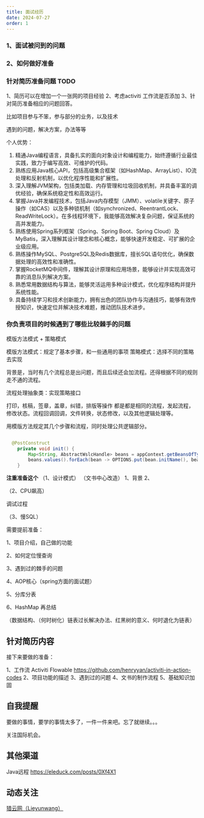 ```yaml
---
title: 面试经历
date: 2024-07-27
order: 1
---
```


### 1、面试被问到的问题


### 2、如何做好准备



###  针对简历准备问题 TODO

1、简历可以在增加一个一张网的项目经验
2、考虑activiti 工作流是否添加
3、针对简历准备相应的问题回答。

比如项目参与不笨，参与部分的业务，以及技术

遇到的问题，解决方案，办法等等



个人优势：
1. 精通Java编程语言，具备扎实的面向对象设计和编程能力，始终遵循行业最佳实践，致力于编写高效、可维护的代码。
2. 熟练应用Java核心API，包括高级集合框架（如HashMap、ArrayList）、IO流处理和反射机制，以优化程序性能和扩展性。
3. 深入理解JVM架构，包括类加载、内存管理和垃圾回收机制，并具备丰富的调优经验，确保系统稳定性和高效运行。
4. 掌握Java并发编程技术，包括Java内存模型（JMM）、volatile关键字、原子操作（如CAS）以及多种锁机制（如synchronized、ReentrantLock、ReadWriteLock）。在多线程环境下，我能够高效解决复杂问题，保证系统的高并发能力。
5. 熟练使用Spring系列框架（Spring、Spring Boot、Spring Cloud）及MyBatis，深入理解其设计理念和核心概念，能够快速开发稳定、可扩展的企业级应用。
6. 熟练操作MySQL、PostgreSQL及Redis数据库，擅长SQL语句优化，确保数据处理的高效性和准确性。
7. 掌握RocketMQ中间件，理解其设计原理和应用场景，能够设计并实现高效可靠的消息队列解决方案。
8. 熟悉常用数据结构与算法，能够灵活运用多种设计模式，优化程序结构并提升系统性能。
9. 具备持续学习和技术创新能力，拥有出色的团队协作与沟通技巧，能够有效传授知识，快速定位并解决技术难题，推动团队技术进步。

### 你负责项目的时候遇到了哪些比较棘手的问题

模版方法模式 + 策略模式

模版方法模式：规定了基本步骤，和一些通用的事项
策略模式：选择不同的策略去实现


背景是，当时有几个流程总是出问题，而且后续还会加流程。还得根据不同的规则走不通的流程。

流程处理抽象类：实现策略接口

打印，核稿，签章，盖章，纠错，排版等操作  都是都是相同的流程，发起流程，修改状态。流程回调回调，文件转换，状态修改，以及其他逻辑处理等。

用模版方法规定其几个步骤和流程，同时处理公共逻辑部分。

```java

  @PostConstruct
    private void init() {
        Map<String, AbstractWslcHandle> beans = appContext.getBeansOfType(AbstractWslcHandle.class);
        beans.values().forEach(bean -> OPTIONS.put(bean.initName(), bean));
    }

```
**注重准备这个**
（1、设计模式）
（文书中心改造）
1、背景
2、

（2、CPU飙高）

调试过程


（3、慢SQL）



需要提前准备：

1、项目介绍，自己做的功能

2、如何定位慢查询

3、遇到过的棘手的问题

4、AOP核心（spring方面的面试题）

5、分库分表

6、HashMap  再总结

（数据结构、（何时树化）链表过长解决办法、红黑树的意义、何时退化为链表）



## 针对简历内容

接下来要做的准备：

1、工作流  Activiti   Flowable   https://github.com/henryyan/activiti-in-action-codes
2、项目功能的描述
3、遇到过的问题
4、文书的制作流程
5、基础知识加固


##  自我提醒

要做的事情，要学的事情太多了，一件一件来吧。忘了就继续。。。

关注国际机会。

## 其他渠道

Java远程
https://eleduck.com/posts/0Xf4X1

## 动态关注

[猎云网（Lieyunwang）](https://lieyunpro.com/archives/494119)
